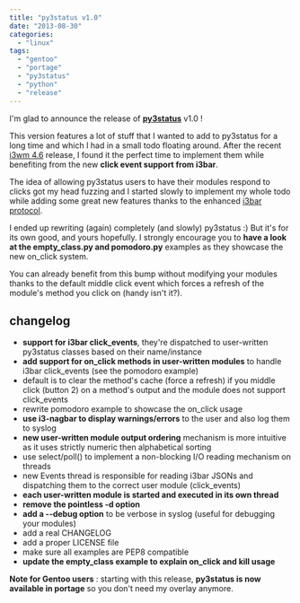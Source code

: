 ```yaml
---
title: "py3status v1.0"
date: "2013-08-30"
categories: 
  - "linux"
tags: 
  - "gentoo"
  - "portage"
  - "py3status"
  - "python"
  - "release"
---
```


I'm glad to announce the release of [**py3status**](https://github.com/ultrabug/py3status) v1.0 !

This version features a lot of stuff that I wanted to add to py3status for a long time and which I had in a small todo floating around. After the recent [i3wm 4.6](http://i3wm.org/downloads/RELEASE-NOTES-4.6.txt) release, I found it the perfect time to implement them while benefiting from the new **click event support from i3bar**.

The idea of allowing py3status users to have their modules respond to clicks got my head fuzzing and I started slowly to implement my whole todo while adding some great new features thanks to the enhanced [i3bar protocol](http://code.stapelberg.de/git/i3/commit/?h=next&id=58e68940f646e7f3a61d0e5128dfb5f4adef3df2).

I ended up rewriting (again) completely (and slowly) py3status :) But it's for its own good, and yours hopefully. I strongly encourage you to **have a look at the empty_class.py and pomodoro.py** examples as they showcase the new on_click system.

You can already benefit from this bump without modifying your modules thanks to the default middle click event which forces a refresh of the module's method you click on (handy isn't it?).

## changelog

- **support for i3bar click_events**, they're dispatched to user-written py3status classes based on their name/instance
- **add support for on_click methods in user-written modules** to handle i3bar click_events (see the pomodoro example)
- default is to clear the method's cache (force a refresh) if you middle click (button 2) on a method's output and the module does not support click_events
- rewrite pomodoro example to showcase the on_click usage
- **use i3-nagbar to display warnings/errors** to the user and also log them to syslog
- **new user-written module output ordering** mechanism is more intuitive as it uses strictly numeric then alphabetical sorting
- use select/poll() to implement a non-blocking I/O reading mechanism on threads
- new Events thread is responsible for reading i3bar JSONs and dispatching them to the correct user module (click_events)
- **each user-written module is started and executed in its own thread**
- **remove the pointless -d option**
- **add a --debug option** to be verbose in syslog (useful for debugging your modules)
- add a real CHANGELOG
- add a proper LICENSE file
- make sure all examples are PEP8 compatible
- **update the empty_class example to explain on_click and kill usage**

**Note for Gentoo users** : starting with this release, **py3status is now available in portage** so you don't need my overlay anymore.

